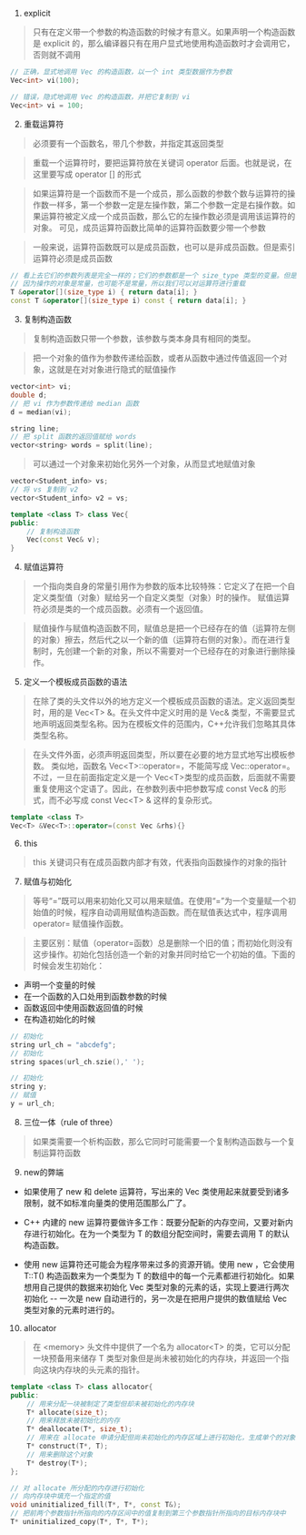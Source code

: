 1. explicit

> 只有在定义带一个参数的构造函数的时候才有意义。如果声明一个构造函数是 explicit 的，那么编译器只有在用户显式地使用构造函数时才会调用它，否则就不调用

```cpp
// 正确，显式地调用 Vec 的构造函数，以一个 int 类型数据作为参数
Vec<int> vi(100);

// 错误，隐式地调用 Vec 的构造函数，并把它复制到 vi
Vec<int> vi = 100;
```

2. 重载运算符

> 必须要有一个函数名，带几个参数，并指定其返回类型

> 重载一个运算符时，要把运算符放在关键词 operator 后面。也就是说，在这里要写成 operator [] 的形式

> 如果运算符是一个函数而不是一个成员，那么函数的参数个数与运算符的操作数一样多，第一个参数一定是左操作数，第二个参数一定是右操作数。如果运算符被定义成一个成员函数，那么它的左操作数必须是调用该运算符的对象。
> 可见，成员运算符函数比简单的运算符函数要少带一个参数

> 一般来说，运算符函数既可以是成员函数，也可以是非成员函数。但是索引运算符必须是成员函数

```cpp
// 看上去它们的参数列表是完全一样的；它们的参数都是一个 size_type 类型的变量。但是类中的每一个成员函数，包括这些运算符函数，都必须带一个隐式的参数作为作用对象。
// 因为操作的对象是常量，也可能不是常量，所以我们可以对运算符进行重载
T &operator[](size_type i) { return data[i]; }
const T &operator[](size_type i) const { return data[i]; }
```

3. 复制构造函数

> 复制构造函数只带一个参数，该参数与类本身具有相同的类型。

> 把一个对象的值作为参数传递给函数，或者从函数中通过传值返回一个对象，这就是在对对象进行隐式的赋值操作

```cpp
vector<int> vi;
double d; 
// 把 vi 作为参数传递给 median 函数
d = median(vi);

string line;
// 把 split 函数的返回值赋给 words
vector<string> words = split(line);
```

> 可以通过一个对象来初始化另外一个对象，从而显式地赋值对象

```cpp
vector<Student_info> vs;
// 将 vs 复制到 v2
vector<Student_info> v2 = vs;
```

```cpp
template <class T> class Vec{
public:
    // 复制构造函数
    Vec(const Vec& v);
}
```

4. 赋值运算符

> 一个指向类自身的常量引用作为参数的版本比较特殊：它定义了在把一个自定义类型值（对象）赋给另一个自定义类型（对象）时的操作。
> 赋值运算符必须是类的一个成员函数。必须有一个返回值。

> 赋值操作与赋值构造函数不同，赋值总是把一个已经存在的值（运算符左侧的对象）擦去，然后代之以一个新的值（运算符右侧的对象）。而在进行复制时，先创建一个新的对象，所以不需要对一个已经存在的对象进行删除操作。


5. 定义一个模板成员函数的语法

> 在除了类的头文件以外的地方定义一个模板成员函数的语法。定义返回类型时，用的是 Vec\<T> &。在头文件中定义时用的是 Vec& 类型，不需要显式地声明返回类型名称。因为在模板文件的范围内，C++允许我们忽略其具体类型名称。

> 在头文件外面，必须声明返回类型，所以要在必要的地方显式地写出模板参数。
> 类似地，函数名 Vec\<T>::operator=，不能简写成 Vec::operator=。
> 不过，一旦在前面指定定义是一个 Vec\<T>类型的成员函数，后面就不需要重复使用这个定语了。因此，在参数列表中把参数写成 const Vec& 的形式，而不必写成 const Vec\<T> & 这样的复杂形式。

```cpp
template <class T>
Vec<T> &Vec<T>::operator=(const Vec &rhs){}
```

6. this 

> this 关键词只有在成员函数内部才有效，代表指向函数操作的对象的指针

7. 赋值与初始化

> 等号“=”既可以用来初始化又可以用来赋值。在使用“=”为一个变量赋一个初始值的时候，程序自动调用赋值构造函数。而在赋值表达式中，程序调用 operator= 赋值操作函数。

> 主要区别：赋值（operator=函数）总是删除一个旧的值；而初始化则没有这步操作。初始化包括创造一个新的对象并同时给它一个初始的值。下面的时候会发生初始化：
   - 声明一个变量的时候
   - 在一个函数的入口处用到函数参数的时候
   - 函数返回中使用函数返回值的时候
   - 在构造初始化的时候

```cpp
// 初始化
string url_ch = "abcdefg";
// 初始化
string spaces(url_ch.szie(),' ');

// 初始化
string y;
// 赋值
y = url_ch;
```

8. 三位一体（rule of three）

> 如果类需要一个析构函数，那么它同时可能需要一个复制构造函数与一个复制运算符函数

9. new的弊端

- 如果使用了 new 和 delete 运算符，写出来的 Vec 类使用起来就要受到诸多限制，就不如标准向量类的使用范围那么广了。

- C++ 内建的 new 运算符要做许多工作：既要分配新的内存空间，又要对新内存进行初始化。在为一个类型为 T 的数组分配空间时，需要去调用 T 的默认构造函数。

- 使用 new 运算符还可能会为程序带来过多的资源开销。使用 new ，它会使用 T::T() 构造函数来为一个类型为 T 的数组中的每一个元素都进行初始化。如果想用自己提供的数据来初始化 Vec 类型对象的元素的话，实现上要进行两次初始化 -- 一次是 new 自动进行的，另一次是在把用户提供的数值赋给 Vec 类型对象的元素时进行的。

10. allocator

> 在 \<memory> 头文件中提供了一个名为 allocator\<T> 的类，它可以分配一块预备用来储存 T 类型对象但是尚未被初始化的内存块，并返回一个指向这块内存块的头元素的指针。

```cpp
template <class T> class allocator{
public:
    // 用来分配一块被制定了类型但却未被初始化的内存块
    T* allocate(size_t);
    // 用来释放未被初始化的内存
    T* deallocate(T*, size_t);
    // 用来在 allocate 申请分配但尚未初始化的内存区域上进行初始化，生成单个的对象
    T* construct(T*, T);
    // 用来删除这个对象
    T* destroy(T*);
};

// 对 allocate 所分配的内存进行初始化
// 向内存块中填充一个指定的值
void uninitialized_fill(T*, T*, const T&);
// 把前两个参数指针所指向的内存区间中的值复制到第三个参数指针所指向的目标内存块中
T* uninitialized_copy(T*, T*, T*);
```